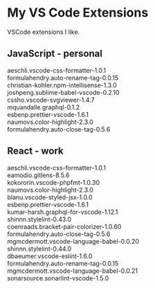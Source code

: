 # My VS Code Extensions

VSCode extensions I like.

## JavaScript - personal

aeschli.vscode-css-formatter-1.0.1  
formulahendry.auto-rename-tag-0.0.15  
christian-kohler.npm-intellisense-1.3.0  
joshpeng.sublime-babel-vscode-0.2.10  
cssho.vscode-svgviewer-1.4.7  
mquandalle.graphql-0.1.2  
esbenp.prettier-vscode-1.6.1  
naumovs.color-highlight-2.3.0  
formulahendry.auto-close-tag-0.5.6  

## React - work

aeschli.vscode-css-formatter-1.0.1  
eamodio.gitlens-8.5.6  
kokororin.vscode-phpfmt-1.0.30  
naumovs.color-highlight-2.3.0  
blanu.vscode-styled-jsx-1.0.0  
esbenp.prettier-vscode-1.6.1  
kumar-harsh.graphql-for-vscode-1.12.1  
shinnn.stylelint-0.43.0  
coenraads.bracket-pair-colorizer-1.0.60  
formulahendry.auto-close-tag-0.5.6  
mgmcdermott.vscode-language-babel-0.0.20  
shinnn.stylelint-0.44.0  
dbaeumer.vscode-eslint-1.6.0  
formulahendry.auto-rename-tag-0.0.15  
mgmcdermott.vscode-language-babel-0.0.21  
sonarsource.sonarlint-vscode-1.5.0  
